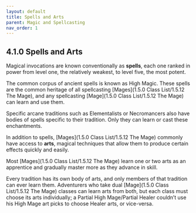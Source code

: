 ```yaml
---
layout: default
title: Spells and Arts
parent: Magic and Spellcasting
nav_order: 1
---
```


## 4.1.0 Spells and Arts

Magical invocations are known conventionally as **spells**, each one ranked in power from level one, the relatively weakest, to level five, the most potent.

The common corpus of ancient spells is known as High Magic.
These spells are the common heritage of all spellcasting [Mages](1.5.0 Class List/1.5.12 The Mage), and any spellcasting [Mage](1.5.0 Class List/1.5.12 The Mage) can learn and use them.

Specific arcane traditions such as Elementalists or Necromancers also have bodies of spells specific to their tradition.
Only they can learn or cast these enchantments.

In addition to spells, [Mages](1.5.0 Class List/1.5.12 The Mage) commonly have access to **arts**, magical techniques that allow them to produce certain effects quickly and easily.

Most [Mages](1.5.0 Class List/1.5.12 The Mage) learn one or two arts as an apprentice and gradually master more as they advance in skill.

Every tradition has its own body of arts, and only members of that tradition can ever learn them.
Adventurers who take dual [Mage](1.5.0 Class List/1.5.12 The Mage) classes can learn arts from both, but each class must choose its arts individually; a Partial High Mage/Partial Healer couldn’t use his High Mage art picks to choose Healer arts, or vice-versa.
